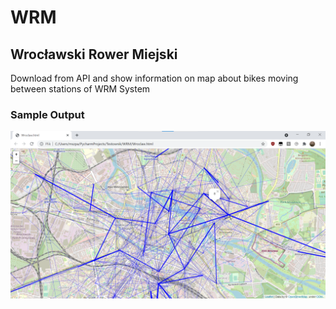 # WRM
## Wrocławski Rower Miejski
Download from API and show information on map about bikes moving between stations of WRM System

### Sample Output
![Output](WRM.png)
